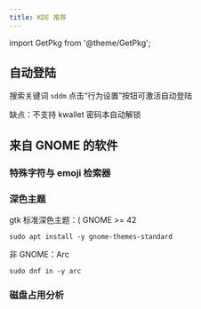 ```yaml
---
title: KDE 推荐
---
```


import GetPkg from '@theme/GetPkg';

## 自动登陆

搜索关键词 `sddm` 点击“行为设置”按钮可激活自动登陆

缺点：不支持 kwallet 密码本自动解锁

## 来自 GNOME 的软件

### 特殊字符与 emoji 检索器

<GetPkg name="gnome-characters" apt dnf />

### 深色主题

gtk 标准深色主题：( GNOME >= 42

    sudo apt install -y gnome-themes-standard

非 GNOME：Arc

    sudo dnf in -y arc

### 磁盘占用分析

<GetPkg name="baobab" apt dnf />
